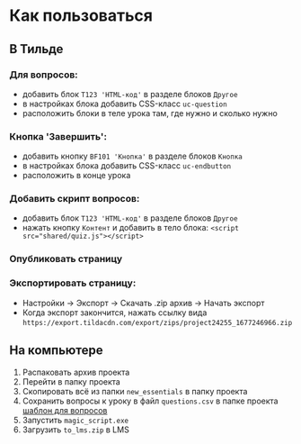 # Как пользоваться

## В Тильде
### Для вопросов:
  - добавить блок ```T123 'HTML-код'``` в разделе блоков ```Другое```
  - в настройках блока добавить CSS-класс ```uc-question```
  - расположить блоки в теле урока там, где нужно и сколько нужно



### Кнопка 'Завершить':
  - добавить кнопку ```BF101 'Кнопка'``` в разделе блоков ```Кнопка```
  - в настройках блока добавить CSS-класс ```uc-endbutton```
  - расположить в конце урока


### Добавить скрипт вопросов:
  - добавить блок ```T123 'HTML-код'``` в разделе блоков ```Другое```
  - нажать кнопку ```Контент``` и добавить в тело блока: ```<script src="shared/quiz.js"></script>```


### Опубликовать страницу


### Экспортировать страницу:
  - Настройки -> Экспорт -> Скачать .zip архив -> Начать экспорт
  - Когда экспорт закончится, нажать ссылку вида ```https://export.tildacdn.com/export/zips/project24255_1677246966.zip```


## На компьютере
1. Распаковать архив проекта
2. Перейти в папку проекта
3. Скопировать всё из папки ```new_essentials``` в папку проекта
4. Сохранить вопросы к уроку в файл ```questions.csv``` в папке проекта<br>
   [шаблон для вопросов](https://docs.google.com/spreadsheets/d/1reN13vyM4lkSS_lQQ2ThTQWcHTHV-MSZfRjmwWLB5lg/edit?usp=sharing)<br>
5. Запустить ```magic_script.exe```
6. Загрузить ```to_lms.zip``` в LMS
